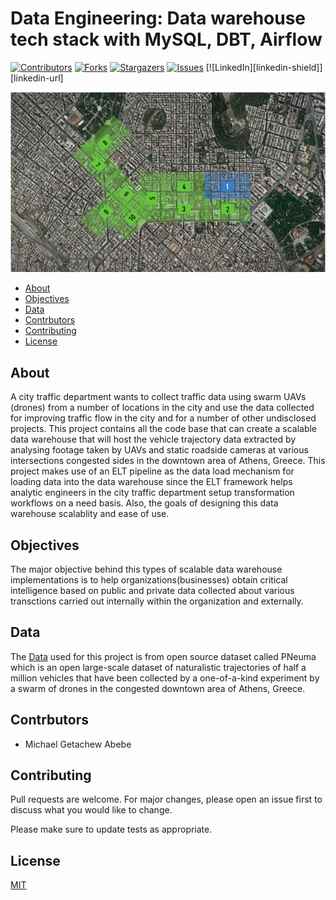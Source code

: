 # Data Engineering: Data warehouse tech stack with MySQL, DBT, Airflow
[![Contributors][contributors-shield]][contributors-url]
[![Forks][forks-shield]][forks-url]
[![Stargazers][stars-shield]][stars-url]
[![Issues][issues-shield]][issues-url]
[![LinkedIn][linkedin-shield]][linkedin-url]

<!-- import an image -->
![flow-diagram](./img/Site_Map.png)

<!-- Table of contents -->
- [About](#about)
- [Objectives](#objectives)
- [Data](#data)
- [Contrbutors](#contrbutors)
- [Contributing](#contributing)
- [License](#license)

## About
A city traffic department wants to collect traffic data using swarm UAVs (drones) from a number of locations in the city and use the data collected for improving traffic flow in the city and for a number of other undisclosed projects. This project contains all the code base that can create a scalable data warehouse that will host the vehicle trajectory data extracted by analysing footage taken by UAVs and static roadside cameras at various intersections congested sides in the downtown area of Athens, Greece.
This project makes use of an ELT pipeline as the data load mechanism for loading data into the data warehouse since the ELT framework helps analytic engineers in the city traffic department setup transformation workflows on a need basis. Also, the goals of designing this data warehouse scalablity and ease of use.

## Objectives
The major objective behind this types of scalable data warehouse implementations is to help organizations(businesses) obtain critical intelligence based on public and private data collected about various transctions carried out internally within the organization and externally.

## Data
The [Data](https://open-traffic.epfl.ch/index.php/downloads/#1599047632450-ebe509c8-1330) used for this project is from open source dataset called PNeuma which is an open large-scale dataset of naturalistic trajectories of half a million vehicles that have been collected by a one-of-a-kind experiment by a swarm of drones in the congested downtown area of Athens, Greece. 

## Contrbutors
- Michael Getachew Abebe

## Contributing
Pull requests are welcome. For major changes, please open an issue first to discuss what you would like to change.

Please make sure to update tests as appropriate.


## License
[MIT](https://choosealicense.com/licenses/mit/)

[contributors-shield]: https://img.shields.io/github/contributors/michaelgetachew-abebe/Scalable-Data-Warehouse-UAVs.svg?style=for-the-badge
[contributors-url]: https://github.com/michaelgetachew-abebe/Scalable-Data-Warehouse-UAVs/graphs/contributors
[forks-shield]: https://img.shields.io/github/forks/michaelgetachew-abebe/Scalable-Data-Warehouse-UAVs?style=for-the-badge
[forks-url]: https://github.com/michaelgetachew-abebe/Scalable-Data-Warehouse-UAVs/network/members
[stars-shield]: https://img.shields.io/github/stars/michaelgetachew-abebe/Scalable-Data-Warehouse-UAVs.svg?style=for-the-badge
[stars-url]: https://github.com/michaelgetachew-abebe/Scalable-Data-Warehouse-UAVs/stargazers
[issues-shield]: https://img.shields.io/github/issues/michaelgetachew-abebe/Scalable-Data-Warehouse-UAVs.svg?style=for-the-badge
[issues-url]: https://github.com/michaelgetachew-abebe/Scalable-Data-Warehouse-UAVs/issues
[license-shield]: https://img.shields.io/github/license/michaelgetachew-abebe/Scalable-Data-Warehouse-UAVs.svg?style=for-the-badge
[license-url]: https://github.com/michaelgetachew-abebe/Scalable-Data-Warehouse-UAVs/blob/master/LICENSE.txt